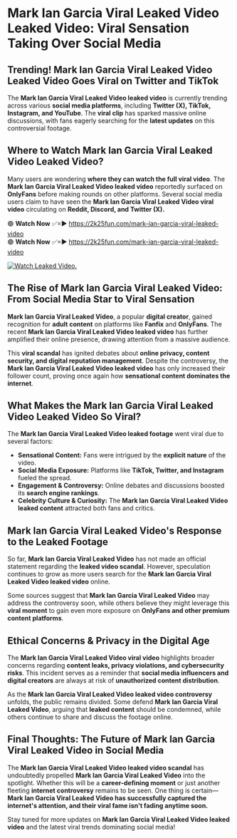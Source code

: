 # Mark Ian Garcia Viral Leaked Video Leaked Video: Viral Sensation Taking Over Social Media

## **Trending! Mark Ian Garcia Viral Leaked Video Leaked Video Goes Viral on Twitter and TikTok**
The **Mark Ian Garcia Viral Leaked Video leaked video** is currently trending across various **social media platforms**, including **Twitter (X), TikTok, Instagram, and YouTube**. The **viral clip** has sparked massive online discussions, with fans eagerly searching for the **latest updates** on this controversial footage.

## **Where to Watch Mark Ian Garcia Viral Leaked Video Leaked Video?**
Many users are wondering **where they can watch the full viral video**. The **Mark Ian Garcia Viral Leaked Video leaked video** reportedly surfaced on **OnlyFans** before making rounds on other platforms. Several social media users claim to have seen the **Mark Ian Garcia Viral Leaked Video viral video** circulating on **Reddit, Discord, and Twitter (X).**

🟢 **Watch Now** ✅=► https://2k25fun.com/mark-ian-garcia-viral-leaked-video  
🟢 **Watch Now** ✅=► https://2k25fun.com/mark-ian-garcia-viral-leaked-video  

[![Watch Leaked Video.](https://miro.medium.com/v2/resize:fit:828/format:webp/1*cilzJN44JGOrTw9NJCrNHA.gif "Watch Leaked Video")](https://2k25fun.com/mark-ian-garcia-viral-leaked-video)

## **The Rise of Mark Ian Garcia Viral Leaked Video: From Social Media Star to Viral Sensation**
**Mark Ian Garcia Viral Leaked Video**, a popular **digital creator**, gained recognition for **adult content** on platforms like **Fanfix** and **OnlyFans**. The recent **Mark Ian Garcia Viral Leaked Video leaked video** has further amplified their online presence, drawing attention from a massive audience.

This **viral scandal** has ignited debates about **online privacy, content security, and digital reputation management**. Despite the controversy, the **Mark Ian Garcia Viral Leaked Video leaked video** has only increased their follower count, proving once again how **sensational content dominates the internet**.

## **What Makes the Mark Ian Garcia Viral Leaked Video Leaked Video So Viral?**
The **Mark Ian Garcia Viral Leaked Video leaked footage** went viral due to several factors:
- **Sensational Content:** Fans were intrigued by the **explicit nature** of the video.
- **Social Media Exposure:** Platforms like **TikTok, Twitter, and Instagram** fueled the spread.
- **Engagement & Controversy:** Online debates and discussions boosted its **search engine rankings**.
- **Celebrity Culture & Curiosity:** The **Mark Ian Garcia Viral Leaked Video leaked content** attracted both fans and critics.

## **Mark Ian Garcia Viral Leaked Video's Response to the Leaked Footage**
So far, **Mark Ian Garcia Viral Leaked Video** has not made an official statement regarding the **leaked video scandal**. However, speculation continues to grow as more users search for the **Mark Ian Garcia Viral Leaked Video leaked video** online.

Some sources suggest that **Mark Ian Garcia Viral Leaked Video** may address the controversy soon, while others believe they might leverage this **viral moment** to gain even more exposure on **OnlyFans and other premium content platforms**.

## **Ethical Concerns & Privacy in the Digital Age**
The **Mark Ian Garcia Viral Leaked Video viral video** highlights broader concerns regarding **content leaks, privacy violations, and cybersecurity risks**. This incident serves as a reminder that **social media influencers and digital creators** are always at risk of **unauthorized content distribution**.

As the **Mark Ian Garcia Viral Leaked Video leaked video controversy** unfolds, the public remains divided. Some defend **Mark Ian Garcia Viral Leaked Video**, arguing that **leaked content** should be condemned, while others continue to share and discuss the footage online.

## **Final Thoughts: The Future of Mark Ian Garcia Viral Leaked Video in Social Media**
The **Mark Ian Garcia Viral Leaked Video leaked video scandal** has undoubtedly propelled **Mark Ian Garcia Viral Leaked Video** into the spotlight. Whether this will be a **career-defining moment** or just another fleeting **internet controversy** remains to be seen. One thing is certain—**Mark Ian Garcia Viral Leaked Video has successfully captured the internet's attention, and their viral fame isn't fading anytime soon.**

Stay tuned for more updates on **Mark Ian Garcia Viral Leaked Video leaked video** and the latest viral trends dominating social media!
